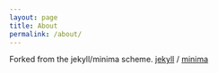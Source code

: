 ```yaml
---
layout: page
title: About
permalink: /about/
---
```


Forked from the jekyll/minima scheme.
[jekyll](https://github.com/jekyll) /
[minima](https://github.com/jekyll/minima)
